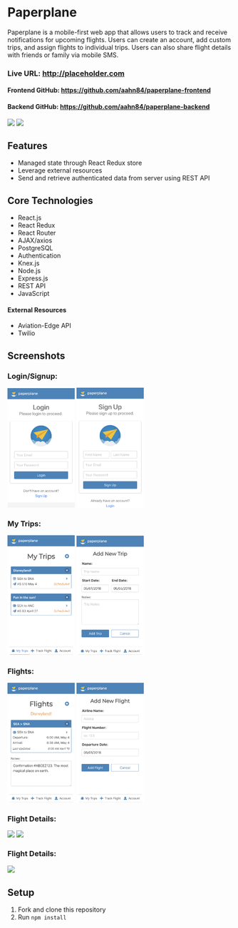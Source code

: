 # Paperplane

Paperplane is a mobile-first web app that allows users to track and receive notifications for upcoming flights. Users can create an account, add custom trips, and assign flights to individual trips. Users can also share flight details with friends or family via mobile SMS.


### Live URL: http://placeholder.com
#### Frontend GitHub: https://github.com/aahn84/paperplane-frontend
#### Backend GitHub: https://github.com/aahn84/paperplane-backend

<img src="screenshots/placeholder.gif">
<img src="screenshots/placeholder.gif">

## Features
- Managed state through React Redux store
- Leverage external resources
- Send and retrieve authenticated data from server using REST API

## Core Technologies
- React.js
- React Redux
- React Router
- AJAX/axios
- PostgreSQL
- Authentication
- Knex.js
- Node.js
- Express.js
- REST API
- JavaScript

#### External Resources
- Aviation-Edge API
- Twilio

## Screenshots

### Login/Signup:

<!-- ![Login Image|512x397,50%](screenshots/paperplane-login.png) -->
<!-- ![Signup Image](screenshots/paperplane-signup.png) -->
<img src="https://github.com/aahn84/paperplane-backend/blob/master/screenshots/paperplane-login.png" width="30%">     <img src="https://github.com/aahn84/paperplane-backend/blob/master/screenshots/paperplane-signup.png" width="30%">

### My Trips:

<!-- ![My Trips Image](screenshots/paperplane-mytrips.png) -->
<!-- ![Add Trip Image](screenshots/paperplane-addtrip.png) -->
<img src="https://github.com/aahn84/paperplane-backend/blob/master/screenshots/paperplane-mytrips.png" width="30%">     <img src="https://github.com/aahn84/paperplane-backend/blob/master/screenshots/paperplane-addtrip.png" width="30%">

### Flights:

<!-- ![Flights Image](screenshots/paperplane-flights.png) -->
<!-- ![Add Flight Image](screenshots/paperplane-addflight.png) -->
<img src="https://github.com/aahn84/paperplane-backend/blob/master/screenshots/paperplane-flights.png" width="30%">    <img src="https://github.com/aahn84/paperplane-backend/blob/master/screenshots/paperplane-addflight.png" width="30%">


### Flight Details:

<!-- ![Flight Details Image](screenshots/placeholder.png) -->
<!-- ![Share Flight Image](screenshots/placeholder.png) -->
<img src="https://github.com/aahn84/paperplane-backend/blob/master/screenshots/placeholder" width="30%">      <img src="https://github.com/aahn84/paperplane-backend/blob/master/screenshots/placeholder.png" width="30%">

### Flight Details:

<!-- ![My Account Image](screenshots/placeholder.png) -->
<img src="https://github.com/aahn84/paperplane-backend/blob/master/screenshots/placeholder.png" width="30%">

## Setup
1. Fork and clone this repository
2. Run `npm install`
